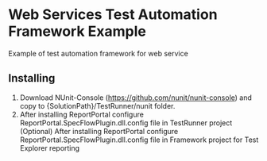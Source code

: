 # Web Services Test Automation Framework Example
Example of test automation framework for web service

## Installing
1. Download NUnit-Console (https://github.com/nunit/nunit-console) and copy to {SolutionPath}/TestRunner/nunit folder.
2. After installing ReportPortal configure ReportPortal.SpecFlowPlugin.dll.config file in TestRunner project
(Optional) After installing ReportPortal configure ReportPortal.SpecFlowPlugin.dll.config file in Framework project for Test Explorer reporting
